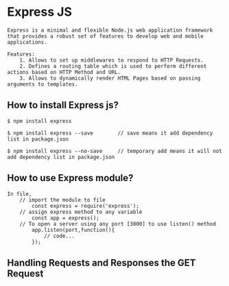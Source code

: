 # Express JS

    Express is a minimal and flexible Node.js web application framework that provides a robust set of features to develop web and mobile applications.

    Features:
        1. Allows to set up middlewares to respond to HTTP Requests.
        2. Defines a routing table which is used to perform different actions based on HTTP Method and URL.
        3. Allows to dynamically render HTML Pages based on passing arguments to templates.

## How to install Express js?

    $ npm install express

    $ npm install express --save        // save means it add dependency list in package.json

    $ npm install express --no-save     // temporary add means it will not add dependency list in package.json

## How to use Express module?

    In file,
        // import the module to file
            const express = require('express');
        // assign express method to any variable
            const app = express();
        // To open a server using any port [3000] to use listen() method
            app.listen(port,function(){
                // code...
            });

## Handling Requests and Responses the GET Request

    